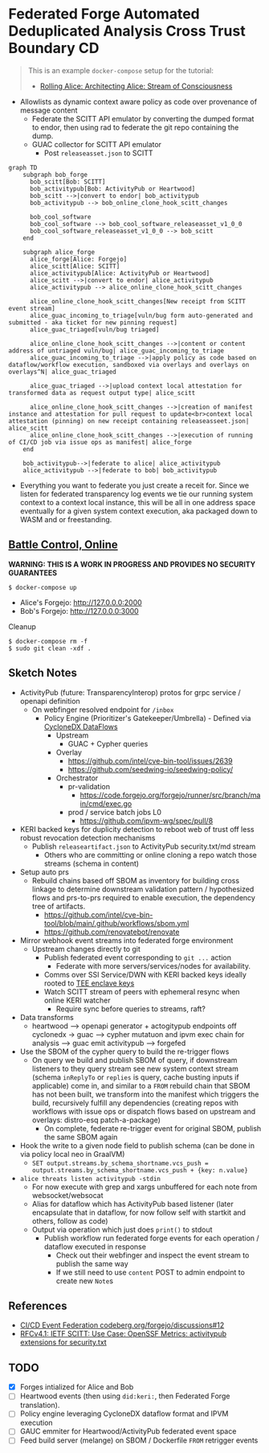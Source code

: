 # Federated Forge Automated Deduplicated Analysis Cross Trust Boundary CD

> This is an example ``docker-compose`` setup for the tutorial:
>
> - [Rolling Alice: Architecting Alice: Stream of Consciousness](https://github.com/intel/dffml/blob/alice/docs/tutorials/rolling_alice/0000_architecting_alice/0005_stream_of_consciousness.md)

- Allowlists as dynamic context aware policy as code over provenance of message content
  - Federate the SCITT API emulator by converting the dumped format to endor,
    then using rad to federate the git repo containing the dump.
  - GUAC collector for SCITT API emulator
    - Post ``releaseasset.json`` to SCITT


```mermaid
graph TD
    subgraph bob_forge
      bob_scitt[Bob: SCITT]
      bob_activitypub[Bob: ActivityPub or Heartwood]
      bob_scitt -->|convert to endor| bob_activitypub
      bob_activitypub --> bob_online_clone_hook_scitt_changes

      bob_cool_software
      bob_cool_software --> bob_cool_software_releaseasset_v1_0_0
      bob_cool_software_releaseasset_v1_0_0 --> bob_scitt
    end

    subgraph alice_forge
      alice_forge[Alice: Forgejo]
      alice_scitt[Alice: SCITT]
      alice_activitypub[Alice: ActivityPub or Heartwood]
      alice_scitt -->|convert to endor| alice_activitypub
      alice_activitypub --> alice_online_clone_hook_scitt_changes

      alice_online_clone_hook_scitt_changes[New receipt from SCITT event stream]
      alice_guac_incoming_to_triage[vuln/bug form auto-generated and submitted - aka ticket for new pinning request]
      alice_guac_triaged[vuln/bug triaged]

      alice_online_clone_hook_scitt_changes -->|content or content address of untriaged vuln/bug| alice_guac_incoming_to_triage
      alice_guac_incoming_to_triage -->|apply policy as code based on dataflow/workflow execution, sandboxed via overlays and overlays on overlays^N| alice_guac_triaged

      alice_guac_triaged -->|upload context local attestation for transformed data as request output type| alice_scitt

      alice_online_clone_hook_scitt_changes -->|creation of manifest instance and attestation for pull request to update<br>context local attestation (pinning) on new receipt containing releaseasseet.json| alice_scitt
      alice_online_clone_hook_scitt_changes -->|execution of running of CI/CD job via issue ops as manifest| alice_forge
    end

    bob_activitypub-->|federate to alice| alice_activitypub
    alice_activitypub -->|federate to bob| bob_activitypub
```

- Everything you want to federate you just create a receit for. Since we listen
  for federated transparency log events we tie our running system context to a
  context local instance, this will be all in one address space eventually for a
  given system context execution, aka packaged down to WASM and or freestanding.

## [Battle Control, Online](https://preview.redd.it/bjyn9dzbet851.jpg?width=1080&crop=smart&auto=webp&v=enabled&s=ec10820dba2f7fac0a8bbe05607f6ae309a54138)

**WARNING: THIS IS A WORK IN PROGRESS AND PROVIDES NO SECURITY GUARANTEES**

```console
$ docker-compose up
```

- Alice's Forgejo: http://127.0.0.0:2000
- Bob's Forgejo: http://127.0.0.0:3000

Cleanup

```console
$ docker-compose rm -f
$ sudo git clean -xdf .
```

## Sketch Notes

- ActivityPub (future: TransparencyInterop) protos for grpc service / openapi definition
  - On webfinger resolved endpoint for `/inbox`
    - Policy Engine (Prioritizer's Gatekeeper/Umbrella) - Defined via [CycloneDX DataFlows](https://github.com/CycloneDX/specification/pull/194)
      - Upstream
        - GUAC + Cypher queries
      - Overlay
        - https://github.com/intel/cve-bin-tool/issues/2639
        - https://github.com/seedwing-io/seedwing-policy/
      - Orchestrator
        - pr-validation
          - https://code.forgejo.org/forgejo/runner/src/branch/main/cmd/exec.go
        - prod / service batch jobs L0
          - https://github.com/ipvm-wg/spec/pull/8
- KERI backed keys for duplicity detection to reboot web of trust off less robust revocation detection mechanisms
  - Publish `releaseartifact.json` to ActivityPub security.txt/md stream
    - Others who are committing or online cloning a repo watch those streams (schema in content)
- Setup auto prs
  - Rebuild chains based off SBOM as inventory for building cross linkage to determine downstream validation pattern / hypothesized flows and prs-to-prs required to enable execution, the dependency tree of artifacts.
    - https://github.com/intel/cve-bin-tool/blob/main/.github/workflows/sbom.yml
    - https://github.com/renovatebot/renovate
- Mirror webhook event streams into federated forge environment
  - Upstream changes directly to git
    - Publish federated event corresponding to `git ...` action
      - Federate with more servers/services/nodes for availability.
    - Comms over SSI Service/DWN with KERI backed keys ideally rooted to [TEE enclave keys](https://www.intel.com/content/www/us/en/developer/articles/technical/intel-trust-domain-extensions.html)
    - Watch SCITT stream of peers with ephemeral resync when online KERI watcher
      - Require sync before queries to streams, raft?
- Data transforms
  - heartwood --> openapi generator + actogitypub endpoints off cyclonedx -> guac --> cypher mutatuon and ipvm exec chain for analysis --> guac emit activitypub --> forgefed
- Use the SBOM of the cypher query to build the re-trigger flows
  - On query we build and publish SBOM of query, if downstream listeners to they query stream see new system context stream (schema `inReplyTo` or `replies` is query, cache busting inputs if applicable) come in, and similar to a `FROM` rebuild chain that SBOM has not been built, we transform into the manifest which triggers the build, recursively fulfill any dependencies (creating repos with workflows with issue ops or dispatch flows based on upstream and overlays: distro-esq patch-a-package)
    - On complete, federate re-trigger event for original SBOM, publish the same SBOM again
- Hook the write to a given node field to publish schema (can be done in via policy local neo in GraalVM)
  - `SET output.streams.by_schema_shortname.vcs_push = output.streams.by_schema_shortname.vcs_push + {key: n.value}`
- `alice threats listen activitypub -stdin`
  - For now execute with grep and xargs unbuffered for each note from websocket/websocat
  - Alias for dataflow which has ActivityPub based listener (later encapsulate that in dataflow, for now follow self with startkit and others, follow as code)
  - Output via operation which just does `print()` to stdout
    - Publish workflow run federated forge events for each operation / dataflow executed in response
      - Check out their webfinger and inspect the event stream to publish the same way
      - If we still need to use `content` POST to admin endpoint to create new `Note`s

## References

- [CI/CD Event Federation codeberg.org/forgejo/discussions#12](https://codeberg.org/forgejo/discussions/issues/12)
- [RFCv4.1: IETF SCITT: Use Case: OpenSSF Metrics: activitypub extensions for security.txt](https://github.com/ietf-scitt/use-cases/blob/748597b37401bd59512bfedc80158b109eadda9b/openssf_metrics.md#openssf-metrics)

## TODO

- [x] Forges intialized for Alice and Bob
- [ ] Heartwood events (then using `did:keri:`, then Federated Forge translation).
- [ ] Policy engine leveraging CycloneDX dataflow format and IPVM execution
- [ ] GAUC emmiter for Heartwood/ActivityPub federated event space
- [ ] Feed build server (melange) on SBOM / Dockerfile `FROM` retrigger events
